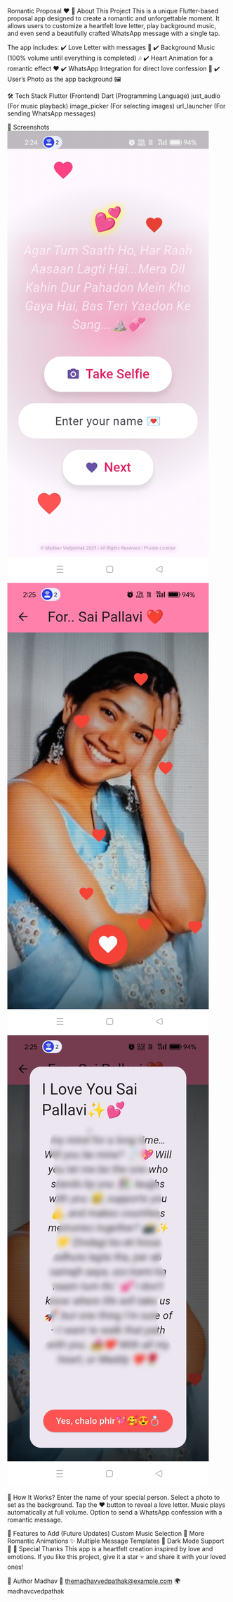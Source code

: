 Romantic Proposal ❤️
📜 About This Project
This is a unique Flutter-based proposal app designed to create a romantic and unforgettable moment. It allows users to customize a heartfelt love letter, play background music, and even send a beautifully crafted WhatsApp message with a single tap.

The app includes:
✔️ Love Letter with messages 💌
✔️ Background Music (100% volume until everything is completed) 🎶
✔️ Heart Animation for a romantic effect ❤️
✔️ WhatsApp Integration for direct love confession 📲
✔️ User’s Photo as the app background 🖼️

🛠️ Tech Stack
Flutter (Frontend)
Dart (Programming Language)
just_audio (For music playback)
image_picker (For selecting images)
url_launcher (For sending WhatsApp messages)

📸 Screenshots
![image alt](https://github.com/madhavcvedpathak/Romantic-Proposal-/blob/24543fd06aa7d8fb3a9139c30ae4d7aaf29f214c/amain.jpg)  
![image alt](https://github.com/madhavcvedpathak/Romantic-Proposal-/blob/2cb07147390a44dc08e949200b17b86ee87297a2/bsong.jpg)
![image alt](https://github.com/madhavcvedpathak/Romantic-Proposal-/blob/b7a1433193a59af7244b491e8c6e8ce8fc15ec66/cletter1.jpg)

📜 How It Works?
Enter the name of your special person.
Select a photo to set as the background.
Tap the ❤️ button to reveal a love letter.
Music plays automatically at full volume.
Option to send a WhatsApp confession with a romantic message.


📌 Features to Add (Future Updates)
 Custom Music Selection 🎵
 More Romantic Animations ✨
 Multiple Message Templates 💬
 Dark Mode Support 🌙
💖 Special Thanks
This app is a heartfelt creation inspired by love and emotions. If you like this project, give it a star ⭐ and share it with your loved ones!

👤 Author
Madhav
📧 themadhavvedpathak@example.com
🌍 madhavcvedpathak
